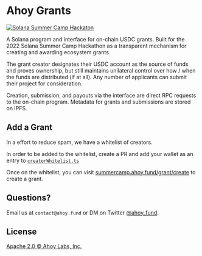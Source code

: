 # Ahoy Grants

[![Solana Summer Camp Hackaton](https://raw.githubusercontent.com/ahoylabs/ahoy-grants/main/app/public/og_generic.png)](https://summercamp.ahoy.fund)

A Solana program and interface for on-chain USDC grants. Built for the 2022 Solana Summer Camp Hackathon as a transparent mechanism for creating and awarding ecosystem grants.

The grant creator designates their USDC account as the source of funds and proves ownership, but still maintains unilateral control over how / when the funds are distributed (if at all). Any number of applicants can submit their project for consideration.

Creation, submission, and payouts via the interface are direct RPC requests to the on-chain program. Metadata for grants and submissions are stored on IPFS.

## Add a Grant

In a effort to reduce spam, we have a whitelist of creators.

In order to be added to the whitelist, create a PR and add your wallet as an entry to [`creatorWhitelist.ts`](https://github.com/ahoylabs/summer-camp-grants/edit/main/app/src/creatorWhitelist.ts)

Once on the whitelist, you can visit [summercamp.ahoy.fund/grant/create](https://summercamp.ahoy.fund/grant/create) to create a grant.

## Questions?

Email us at `contact@ahoy.fund` or DM on Twitter [@ahoy_fund](https://twitter.com/ahoy_fund).

## License

[Apache 2.0 © Ahoy Labs, Inc.](https://github.com/ahoylabs/summer-camp-grants/blob/main/LICENSE)
